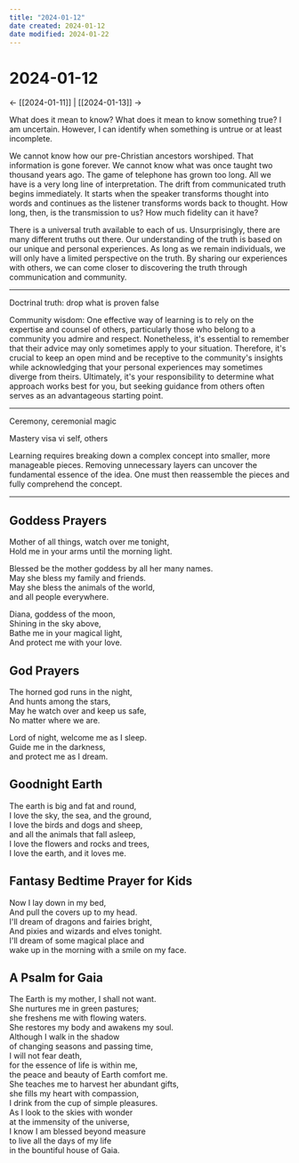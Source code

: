 ```yaml
---
title: "2024-01-12"
date created: 2024-01-12
date modified: 2024-01-22
---
```


# 2024-01-12

← [[2024-01-11]] | [[2024-01-13]] →

What does it mean to know? What does it mean to know something true? I am uncertain. However, I can identify when something is untrue or at least incomplete.

We cannot know how our pre-Christian ancestors worshiped. That information is gone forever. We cannot know what was once taught two thousand years ago. The game of telephone has grown too long. All we have is a very long line of interpretation. The drift from communicated truth begins immediately. It starts when the speaker transforms thought into words and continues as the listener transforms words back to thought. How long, then, is the transmission to us? How much fidelity can it have?

There is a universal truth available to each of us. Unsurprisingly, there are many different truths out there. Our understanding of the truth is based on our unique and personal experiences. As long as we remain individuals, we will only have a limited perspective on the truth. By sharing our experiences with others, we can come closer to discovering the truth through communication and community.

---

Doctrinal truth: drop what is proven false  

Community wisdom: One effective way of learning is to rely on the expertise and counsel of others, particularly those who belong to a community you admire and respect. Nonetheless, it's essential to remember that their advice may only sometimes apply to your situation. Therefore, it's crucial to keep an open mind and be receptive to the community's insights while acknowledging that your personal experiences may sometimes diverge from theirs. Ultimately, it's your responsibility to determine what approach works best for you, but seeking guidance from others often serves as an advantageous starting point.

---

Ceremony, ceremonial magic

Mastery visa vi self, others

Learning requires breaking down a complex concept into smaller, more manageable pieces. Removing unnecessary layers can uncover the fundamental essence of the idea. One must then reassemble the pieces and fully comprehend the concept.

---

## Goddess Prayers

Mother of all things, watch over me tonight,  
Hold me in your arms until the morning light.

Blessed be the mother goddess by all her many names.  
May she bless my family and friends.  
May she bless the animals of the world,  
and all people everywhere.

Diana, goddess of the moon,  
Shining in the sky above,  
Bathe me in your magical light,  
And protect me with your love.  

## God Prayers

The horned god runs in the night,  
And hunts among the stars,  
May he watch over and keep us safe,  
No matter where we are.

Lord of night, welcome me as I sleep.  
Guide me in the darkness,  
and protect me as I dream.  

## Goodnight Earth

The earth is big and fat and round,  
I love the sky, the sea, and the ground,  
I love the birds and dogs and sheep,  
and all the animals that fall asleep,  
I love the flowers and rocks and trees,  
I love the earth, and it loves me.  

## Fantasy Bedtime Prayer for Kids  
Now I lay down in my bed,  
And pull the covers up to my head.  
I'll dream of dragons and fairies bright,  
And pixies and wizards and elves tonight.  
I'll dream of some magical place and  
wake up in the morning with a smile on my face.  

## A Psalm for Gaia

The Earth is my mother, I shall not want.  
She nurtures me in green pastures;  
she freshens me with flowing waters.  
She restores my body and awakens my soul.  
Although I walk in the shadow  
of changing seasons and passing time,  
I will not fear death,  
for the essence of life is within me,  
the peace and beauty of Earth comfort me.  
She teaches me to harvest her abundant gifts,  
she fills my heart with compassion,  
I drink from the cup of simple pleasures.  
As I look to the skies with wonder  
at the immensity of the universe,  
I know I am blessed beyond measure  
to live all the days of my life  
in the bountiful house of Gaia.

